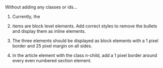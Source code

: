 Without adding any classes or ids...

1. Currently, the <li> items are block level elements. Add correct styles to remove the bullets and display them as inline elements.

2. The three <span> elements should be displayed as block elements with a 1 pixel border and 25 pixel margin on all sides.

3. In the article element with the class n-child, add a 1 pixel border around every even numbered section element.
